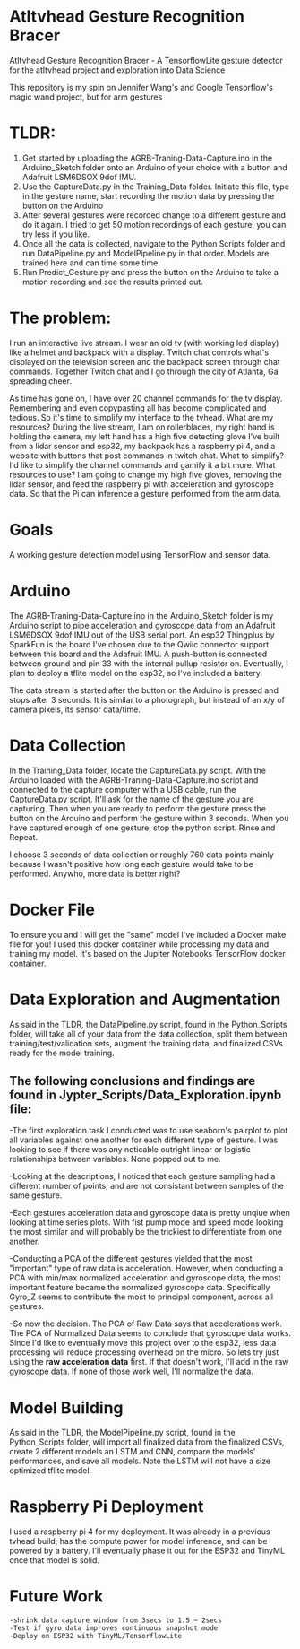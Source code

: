 # Atltvhead Gesture Recognition Bracer
 Atltvhead Gesture Recognition Bracer - A TensorflowLite gesture detector for the atltvhead project and exploration into Data Science

This repository is my spin on Jennifer Wang's and Google Tensorflow's magic wand project, but for arm gestures

# TLDR:
1) Get started by uploading the AGRB-Traning-Data-Capture.ino in the Arduino_Sketch folder onto an Arduino of your choice with a button and Adafruit LSM6DSOX 9dof IMU. 
2) Use the CaptureData.py in the Training_Data folder. Initiate this file, type in the gesture name, start recording the motion data by pressing the button on the Arduino
3) After several gestures were recorded change to a different gesture and do it again. I tried to get 50 motion recordings of each gesture, you can try less if you like. 
4) Once all the data is collected, navigate to the Python Scripts folder and run DataPipeline.py and ModelPipeline.py in that order. Models are trained here and can time some time. 
5) Run Predict_Gesture.py and press the button on the Arduino to take a motion recording and see the results printed out. 

# The problem:
I run an interactive live stream. I wear an old tv (with working led display) like a helmet and backpack with a display. Twitch chat controls what's displayed on the television screen and the backpack screen through chat commands. Together Twitch chat and I go through the city of Atlanta, Ga spreading cheer. 

As time has gone on, I have over 20 channel commands for the tv display. Remembering and even copypasting all has become complicated and tedious. So it's time to simplify my interface to the tvhead.
 What are my resources? 
During the live stream, I am on rollerblades, my right hand is holding the camera, my left hand has a high five detecting glove I've built from a lidar sensor and esp32, my backpack has a raspberry pi 4, and a website with buttons that post commands in twitch chat. 
 What to simplify?
I'd like to simplify the channel commands and gamify it a bit more.
 What resources to use?
I am going to change my high five gloves, removing the lidar sensor, and feed the raspberry pi with acceleration and gyroscope data. So that the Pi can inference a gesture performed from the arm data.

# Goals

A working gesture detection model using TensorFlow and sensor data.

# Arduino
The AGRB-Traning-Data-Capture.ino in the Arduino_Sketch folder is my Arduino script to pipe acceleration and gyroscope data from an Adafruit LSM6DSOX 9dof IMU out of the USB serial port. An esp32 Thingplus by SparkFun is the board I've chosen due to the Qwiic connector support between this board and the Adafruit IMU. A push-button is connected between ground and pin 33 with the internal pullup resistor on. Eventually, I plan to deploy a tflite model on the esp32, so I've included a battery.

The data stream is started after the button on the Arduino is pressed and stops after 3 seconds. It is similar to a photograph, but instead of an x/y of camera pixels, its sensor data/time. 

# Data Collection
In the Training_Data folder, locate the CaptureData.py script. With the Arduino loaded with the AGRB-Traning-Data-Capture.ino script and connected to the capture computer with a USB cable, run the CaptureData.py script. It'll ask for the name of the gesture you are capturing. Then when you are ready to perform the gesture press the button on the Arduino and perform the gesture within 3 seconds. When you have captured enough of one gesture, stop the python script. Rinse and Repeat. 

I choose 3 seconds of data collection or roughly 760 data points mainly because I wasn't positive how long each gesture would take to be performed. Anywho, more data is better right?

# Docker File
To ensure you and I will get the "same" model I've included a Docker make file for you! I used this docker container while processing my data and training my model. It's based on the Jupiter Notebooks TensorFlow docker container. 

# Data Exploration and Augmentation
As said in the TLDR, the DataPipeline.py script, found in the Python_Scripts folder, will take all of your data from the data collection, split them between training/test/validation sets, augment the training data, and finalized CSVs ready for the model training.

## The following conclusions and findings are found in Jypter_Scripts/Data_Exploration.ipynb file:

-The first exploration task I conducted was to use seaborn's pairplot to plot all variables against one another for each different type of gesture. I was looking to see if there was any noticable outright linear or logistic relationships between variables. None popped out to me. 

-Looking at the descriptions, I noticed that each gesture sampling had a different number of points, and are not consistant between samples of the same gesture.

-Each gestures acceleration data and gyroscope data is pretty unqiue when looking at time series plots. With fist pump mode and speed mode looking the most similar and will probably be the trickiest to differentiate from one another.

-Conducting a PCA of the different gestures yielded that the most "important" type of raw data is acceleration. However, when conducting a PCA with min/max normalized acceleration and gyroscope data, the most important feature became the normalized gyroscope data. Specifically Gyro_Z seems to contribute the most to principal component, across all gestures. 

-So now the decision. The PCA of Raw Data says that accelerations work. The PCA of Normalized Data seems to conclude that gyroscope data works. Since I'd like to eventually move this project over to the esp32, less data processing will reduce processing overhead on the micro. So lets try just using the **raw acceleration data** first. If that doesn't work, I'll add in the raw gyroscope data. If none of those work well, I'll normalize the data. 

# Model Building
As said in the TLDR, the ModelPipeline.py script, found in the Python_Scripts folder, will import all finalized data from the finalized CSVs, create 2 different models an LSTM and CNN, compare the models' performances, and save all models. Note the LSTM will not have a size optimized tflite model. 



# Raspberry Pi Deployment
I used a raspberry pi 4 for my deployment. It was already in a previous tvhead build, has the compute power for model inference, and can be powered by a battery. I'll eventually phase it out for the ESP32 and TinyML once that model is solid. 



# Future Work
    -shrink data capture window from 3secs to 1.5 ~ 2secs
    -Test if gyro data improves continuous snapshot mode
    -Deploy on ESP32 with TinyML/TensorflowLite